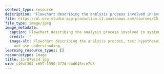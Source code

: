 ```yaml
---
content_type: resource
description: 'Flowchart describing the analysis process involved in systems thinking. '
file: https://ol-ocw-studio-app-production.s3.amazonaws.com/courses/15-879-research-seminar-in-system-dynamics-spring-2014/c46df307c6571550372ddbd646ece7d5_15-879s14.jpg
file_type: image/jpeg
image_metadata:
  caption: Flowchart describing the analysis process involved in system dynamics modeling.
  credit: ''
  image-alt: Flowchart describing the analysis process, test hypotheses, and test
    and use understanding.
learning_resource_types: []
resourcetype: Image
title: 15-879s14.jpg
uid: c46df307-c657-1550-372d-dbd646ece7d5
---
```

